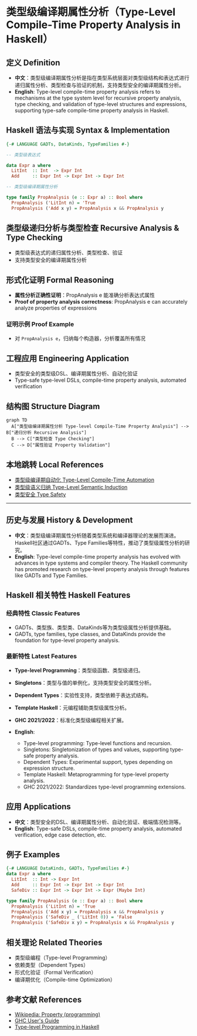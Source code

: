 # 类型级编译期属性分析（Type-Level Compile-Time Property Analysis in Haskell）

## 定义 Definition

- **中文**：类型级编译期属性分析是指在类型系统层面对类型级结构和表达式进行递归属性分析、类型检查与验证的机制，支持类型安全的编译期属性分析。
- **English**: Type-level compile-time property analysis refers to mechanisms at the type system level for recursive property analysis, type checking, and validation of type-level structures and expressions, supporting type-safe compile-time property analysis in Haskell.

## Haskell 语法与实现 Syntax & Implementation

```haskell
{-# LANGUAGE GADTs, DataKinds, TypeFamilies #-}

-- 类型级表达式

data Expr a where
  LitInt  :: Int  -> Expr Int
  Add     :: Expr Int -> Expr Int -> Expr Int

-- 类型级编译期属性分析

type family PropAnalysis (e :: Expr a) :: Bool where
  PropAnalysis ('LitInt n) = 'True
  PropAnalysis ('Add x y) = PropAnalysis x && PropAnalysis y
```

## 类型级递归分析与类型检查 Recursive Analysis & Type Checking

- 类型级表达式的递归属性分析、类型检查、验证
- 支持类型安全的编译期属性分析

## 形式化证明 Formal Reasoning

- **属性分析正确性证明**：PropAnalysis e 能准确分析表达式属性
- **Proof of property analysis correctness**: PropAnalysis e can accurately analyze properties of expressions

### 证明示例 Proof Example

- 对 `PropAnalysis e`，归纳每个构造器，分析覆盖所有情况

## 工程应用 Engineering Application

- 类型安全的类型级DSL、编译期属性分析、自动化验证
- Type-safe type-level DSLs, compile-time property analysis, automated verification

## 结构图 Structure Diagram

```mermaid
graph TD
  A["类型级编译期属性分析 Type-level Compile-Time Property Analysis"] --> B["递归分析 Recursive Analysis"]
  B --> C["类型检查 Type Checking"]
  C --> D["属性验证 Property Validation"]
```

## 本地跳转 Local References

- [类型级编译期自动化 Type-Level Compile-Time Automation](../117-Type-Level-Compile-Time-Automation/01-Type-Level-Compile-Time-Automation-in-Haskell.md)
- [类型级语义归纳 Type-Level Semantic Induction](../118-Type-Level-Semantic-Induction/01-Type-Level-Semantic-Induction-in-Haskell.md)
- [类型安全 Type Safety](../14-Type-Safety/01-Type-Safety-in-Haskell.md)

---

## 历史与发展 History & Development

- **中文**：类型级编译期属性分析随着类型系统和编译器理论的发展而演进。Haskell社区通过GADTs、Type Families等特性，推动了类型级属性分析的研究。
- **English**: Type-level compile-time property analysis has evolved with advances in type systems and compiler theory. The Haskell community has promoted research on type-level property analysis through features like GADTs and Type Families.

## Haskell 相关特性 Haskell Features

### 经典特性 Classic Features

- GADTs、类型族、类型类、DataKinds等为类型级属性分析提供基础。
- GADTs, type families, type classes, and DataKinds provide the foundation for type-level property analysis.

### 最新特性 Latest Features

- **Type-level Programming**：类型级函数、类型级递归。
- **Singletons**：类型与值的单例化，支持类型安全的属性分析。
- **Dependent Types**：实验性支持，类型依赖于表达式结构。
- **Template Haskell**：元编程辅助类型级属性分析。
- **GHC 2021/2022**：标准化类型级编程相关扩展。

- **English**:
  - Type-level programming: Type-level functions and recursion.
  - Singletons: Singletonization of types and values, supporting type-safe property analysis.
  - Dependent Types: Experimental support, types depending on expression structure.
  - Template Haskell: Metaprogramming for type-level property analysis.
  - GHC 2021/2022: Standardizes type-level programming extensions.

## 应用 Applications

- **中文**：类型安全的DSL、编译期属性分析、自动化验证、极端情况检测等。
- **English**: Type-safe DSLs, compile-time property analysis, automated verification, edge case detection, etc.

## 例子 Examples

```haskell
{-# LANGUAGE DataKinds, GADTs, TypeFamilies #-}
data Expr a where
  LitInt  :: Int -> Expr Int
  Add     :: Expr Int -> Expr Int -> Expr Int
  SafeDiv :: Expr Int -> Expr Int -> Expr (Maybe Int)

type family PropAnalysis (e :: Expr a) :: Bool where
  PropAnalysis ('LitInt n) = 'True
  PropAnalysis ('Add x y) = PropAnalysis x && PropAnalysis y
  PropAnalysis ('SafeDiv _ ('LitInt 0)) = 'False
  PropAnalysis ('SafeDiv x y) = PropAnalysis x && PropAnalysis y
```

## 相关理论 Related Theories

- 类型级编程（Type-level Programming）
- 依赖类型（Dependent Types）
- 形式化验证（Formal Verification）
- 编译期优化（Compile-time Optimization）

## 参考文献 References

- [Wikipedia: Property (programming)](https://en.wikipedia.org/wiki/Property_(programming))
- [GHC User's Guide](https://downloads.haskell.org/ghc/latest/docs/html/users_guide/)
- [Type-level Programming in Haskell](https://wiki.haskell.org/Type-level_programming)
